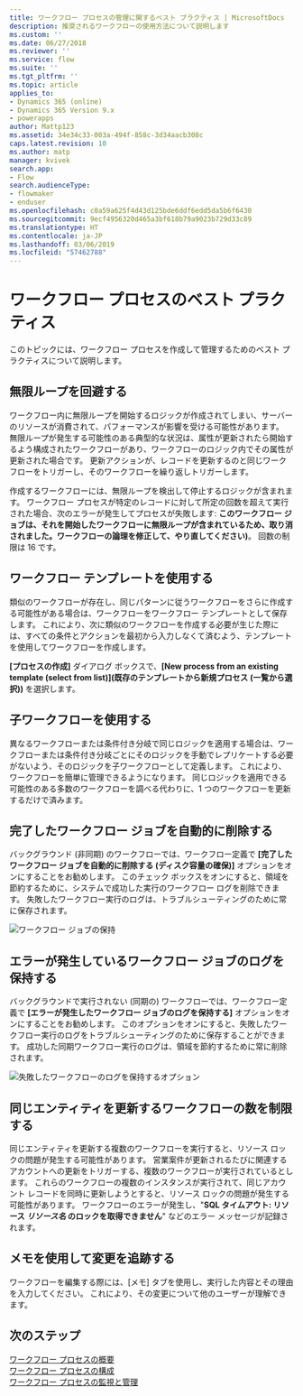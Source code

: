 ```yaml
---
title: ワークフロー プロセスの管理に関するベスト プラクティス | MicrosoftDocs
description: 推奨されるワークフローの使用方法について説明します
ms.custom: ''
ms.date: 06/27/2018
ms.reviewer: ''
ms.service: flow
ms.suite: ''
ms.tgt_pltfrm: ''
ms.topic: article
applies_to:
- Dynamics 365 (online)
- Dynamics 365 Version 9.x
- powerapps
author: Mattp123
ms.assetid: 34e34c33-003a-494f-858c-3d34aacb308c
caps.latest.revision: 10
ms.author: matp
manager: kvivek
search.app:
- Flow
search.audienceType:
- flowmaker
- enduser
ms.openlocfilehash: c0a59a625f4d43d125bde6ddf6edd5da5b6f6430
ms.sourcegitcommit: 9ecf4956320d465a3bf618b79a9023b729d33c89
ms.translationtype: HT
ms.contentlocale: ja-JP
ms.lasthandoff: 03/06/2019
ms.locfileid: "57462788"
---
```

# <a name="best-practices-for-workflow-processes"></a>ワークフロー プロセスのベスト プラクティス

このトピックには、ワークフロー プロセスを作成して管理するためのベスト プラクティスについて説明します。  
  
<a name="BKMK_AvoidInfiniteLoops"></a>   
## <a name="avoid-infinite-loops"></a>無限ループを回避する  
 ワークフロー内に無限ループを開始するロジックが作成されてしまい、サーバーのリソースが消費されて、パフォーマンスが影響を受ける可能性があります。 無限ループが発生する可能性のある典型的な状況は、属性が更新されたら開始するよう構成されたワークフローがあり、ワークフローのロジック内でその属性が更新された場合です。 更新アクションが、レコードを更新するのと同じワークフローをトリガーし、そのワークフローを繰り返しトリガーします。  
  
 作成するワークフローには、無限ループを検出して停止するロジックが含まれます。 ワークフロー プロセスが特定のレコードに対して所定の回数を超えて実行された場合、次のエラーが発生してプロセスが失敗します: **このワークフロー ジョブは、それを開始したワークフローに無限ループが含まれているため、取り消されました。ワークフローの論理を修正して、やり直してください)**。 回数の制限は 16 です。  
  
<a name="BKMK_UseWorkflowTemplates"></a>   
## <a name="use-workflow-templates"></a>ワークフロー テンプレートを使用する  
 類似のワークフローが存在し、同じパターンに従うワークフローをさらに作成する可能性がある場合は、ワークフローをワークフロー テンプレートとして保存します。 これにより、次に類似のワークフローを作成する必要が生じた際には、すべての条件とアクションを最初から入力しなくて済むよう、テンプレートを使用してワークフローを作成します。  
  
 **[プロセスの作成]** ダイアログ ボックスで、**[New process from an existing template (select from list)]\(既存のテンプレートから新規プロセス (一覧から選択)\)** を選択します。  
  
<a name="BKMK_UseChildWorkflows"></a>   
## <a name="use-child-workflows"></a>子ワークフローを使用する  
 異なるワークフローまたは条件付き分岐で同じロジックを適用する場合は、ワークフローまたは条件付き分岐ごとにそのロジックを手動でレプリケートする必要がないよう、そのロジックを子ワークフローとして定義します。 これにより、ワークフローを簡単に管理できるようになります。 同じロジックを適用できる可能性のある多数のワークフローを調べる代わりに、1 つのワークフローを更新するだけで済みます。  
  
## <a name="automatically-delete-completed-workflow-jobs"></a>完了したワークフロー ジョブを自動的に削除する
バックグラウンド (非同期) のワークフローでは、ワークフロー定義で **[完了したワークフロー ジョブを自動的に削除する (ディスク容量の確保)]** オプションをオンにすることをお勧めします。 このチェック ボックスをオンにすると、領域を節約するために、システムで成功した実行のワークフロー ログを削除できます。 失敗したワークフロー実行のログは、トラブルシューティングのために常に保存されます。  

![ワークフロー ジョブの保持](media/workflow-job-retention.png)

<a name="BKMK_AutoDeleteCompletedWorkflowJobs"></a>   
## <a name="keep-logs-for-workflow-jobs-that-encountered-errors"></a>エラーが発生しているワークフロー ジョブのログを保持する  
バックグラウンドで実行されない (同期の) ワークフローでは、ワークフロー定義で **[エラーが発生したワークフロー ジョブのログを保持する]** オプションをオンにすることをお勧めします。 このオプションをオンにすると、失敗したワークフロー実行のログをトラブルシューティングのために保存することができます。 成功した同期ワークフロー実行のログは、領域を節約するために常に削除されます。   

![失敗したワークフローのログを保持するオプション](media/keep-logs-for-workflows.png)

## <a name="limit-the-number-of-workflows-that-update-the-same-entity"></a>同じエンティティを更新するワークフローの数を制限する
同じエンティティを更新する複数のワークフローを実行すると、リソース ロックの問題が発生する可能性があります。 営業案件が更新されるたびに関連するアカウントへの更新をトリガーする、複数のワークフローが実行されているとします。 これらのワークフローの複数のインスタンスが実行されて、同じアカウント レコードを同時に更新しようとすると、リソース ロックの問題が発生する可能性があります。 ワークフローのエラーが発生し、"**SQL タイムアウト: リソース _リソース名_ のロックを取得できません**" などのエラー メッセージが記録されます。 

  
<a name="BKMK_DocumentChangesUsingNotes"></a>   
## <a name="use-notes-to-keep-track-of-changes"></a>メモを使用して変更を追跡する  
 ワークフローを編集する際には、[メモ] タブを使用し、実行した内容とその理由を入力してください。 これにより、その変更について他のユーザーが理解できます。  
  
## <a name="next-steps"></a>次のステップ  
 [ワークフロー プロセスの概要](workflow-processes.md)   
 [ワークフロー プロセスの構成](configure-workflow-steps.md)   
 [ワークフロー プロセスの監視と管理](monitor-manage-processes.md)
   
